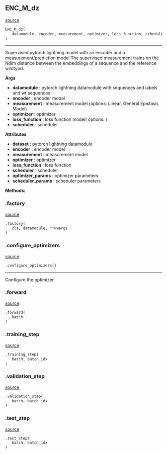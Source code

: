 ## ENC_M_dz
[source](https://github.com/AndreaGraf/Protein_ML/blob/read_the_docs/protml/models/dz_supervised.py/#L10)
```python 
ENC_M_dz(
   datamodule, encoder, measurement, optimizer, loss_function, scheduler = None
)
```


---
Supervised pytorch lightning model with an encoder and a measurement/prediction model
The supervised measurement trains on the Ndim distance between the 
embeddings of a sequence and the reference wildtypd.


**Args**

* **datamodule**  : pytorch lightning datamodule with sequences and labels and wt sequences          
* **encoder**  : encoder model 
* **measurement**  : measurement model (options: Linear, General Epistasis Model)
* **optimizer**  : optimizer
* **loss_function**  : loss function model( options: )
* **scheduler**  : scheduler


**Attributes**

* **dataset**  : pytorch lightning datamodule
* **encoder**  : encoder model
* **measurement**  : measurement model
* **optimizer**  : optimizer
* **loss_function**  : loss function
* **scheduler**  : scheduler
* **optimizer_params**  : optimizer parameters
* **scheduler_params**  : scheduler parameters  



**Methods:**


### .factory
[source](https://github.com/AndreaGraf/Protein_ML/blob/read_the_docs/protml/models/dz_supervised.py/#L54)
```python
.factory(
   cls, datamodule, **kwargs
)
```


### .configure_optimizers
[source](https://github.com/AndreaGraf/Protein_ML/blob/read_the_docs/protml/models/dz_supervised.py/#L60)
```python
.configure_optimizers()
```

---
Configure the optimizer.

### .forward
[source](https://github.com/AndreaGraf/Protein_ML/blob/read_the_docs/protml/models/dz_supervised.py/#L69)
```python
.forward(
   batch
)
```


### .training_step
[source](https://github.com/AndreaGraf/Protein_ML/blob/read_the_docs/protml/models/dz_supervised.py/#L79)
```python
.training_step(
   batch, batch_idx
)
```


### .validation_step
[source](https://github.com/AndreaGraf/Protein_ML/blob/read_the_docs/protml/models/dz_supervised.py/#L85)
```python
.validation_step(
   batch, batch_idx
)
```


### .test_step
[source](https://github.com/AndreaGraf/Protein_ML/blob/read_the_docs/protml/models/dz_supervised.py/#L91)
```python
.test_step(
   batch, batch_idx
)
```

